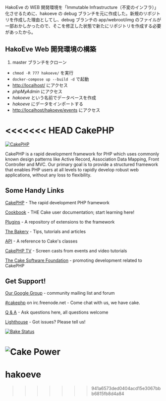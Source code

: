 HakoEve の WEB 開発環境を「Immutable Infrastructure（不変のインフラ）」化させるために、hakoeve の debug ブランチを元に作成した。新規のリポジトリを作成した理由としてし、debug ブランチの app/webroot/img のファイルが一部おかしかったので、そこを修正した状態で新たにリポジトリを作成する必要があったから。

HakoEve Web 開発環境の構築
--------------------------

1. master ブランチをクローン
- `chmod -R 777 hakoeve/` を実行
- `docker-compose up --build -d` で起動
- [http://localhost/](http://localhost/) にアクセス
- _phpMyAdmin_ にアクセス
- _hakoeve_ という名前でデータベースを作成
- _hakoeve_ にデータをインポートする
- [http://localhost/hakoeve/events](http://localhost/hakoeve/events) にアクセス

<<<<<<< HEAD
CakePHP
=======

[![CakePHP](http://cakephp.org/img/cake-logo.png)](http://www.cakephp.org)

CakePHP is a rapid development framework for PHP which uses commonly known design patterns like Active Record, Association Data Mapping, Front Controller and MVC.
Our primary goal is to provide a structured framework that enables PHP users at all levels to rapidly develop robust web applications, without any loss to flexibility.

Some Handy Links
----------------

[CakePHP](http://www.cakephp.org) - The rapid development PHP framework

[Cookbook](http://book.cakephp.org) - THE Cake user documentation; start learning here!

[Plugins](http://plugins.cakephp.org/) - A repository of extensions to the framework

[The Bakery](http://bakery.cakephp.org) - Tips, tutorials and articles

[API](http://api.cakephp.org) - A reference to Cake's classes

[CakePHP TV](http://tv.cakephp.org) - Screen casts from events and video tutorials

[The Cake Software Foundation](http://cakefoundation.org/) - promoting development related to CakePHP

Get Support!
------------

[Our Google Group](https://groups.google.com/group/cake-php) - community mailing list and forum

[#cakephp](http://webchat.freenode.net/?channels=#cakephp) on irc.freenode.net - Come chat with us, we have cake.

[Q & A](http://ask.cakephp.org/) - Ask questions here, all questions welcome

[Lighthouse](https://cakephp.lighthouseapp.com/) - Got issues? Please tell us!

[![Bake Status](https://secure.travis-ci.org/cakephp/cakephp.png?branch=master)](http://travis-ci.org/cakephp/cakephp)

![Cake Power](https://raw.github.com/cakephp/cakephp/master/lib/Cake/Console/Templates/skel/webroot/img/cake.power.gif)
=======
hakoeve
=======
>>>>>>> 941a6573ded0404acd15e3067bbb6815fb8d4a84
